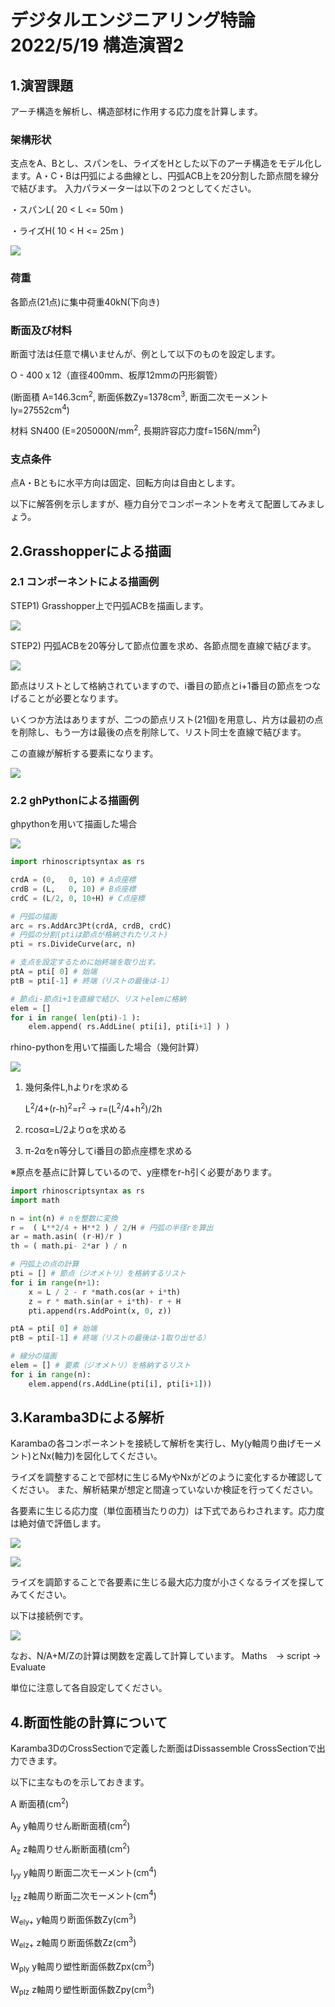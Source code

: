 # デジタルエンジニアリング特論2022/5/19 構造演習2

## 1.演習課題
アーチ構造を解析し、構造部材に作用する応力度を計算します。


### 架構形状
支点をA、Bとし、スパンをL、ライズをHとした以下のアーチ構造をモデル化します。A・C・Bは円弧による曲線とし、円弧ACB上を20分割した節点間を線分で結びます。
入力パラメーターは以下の２つとしてください。

・スパンL( 20 < L <= 50m ) 

・ライズH( 10 < H <= 25m ) 

![](img/2022-05-14-13-59-23.png)

### 荷重

各節点(21点)に集中荷重40kN(下向き)

### 断面及び材料

断面寸法は任意で構いませんが、例として以下のものを設定します。

O - 400 x 12（直径400mm、板厚12mmの円形鋼管）

(断面積 A=146.3cm<sup>2</sup>, 断面係数Zy=1378cm<sup>3</sup>, 断面二次モーメントIy=27552cm<sup>4</sup>)

材料 SN400
(E=205000N/mm<sup>2</sup>, 長期許容応力度f=156N/mm<sup>2</sup>)

### 支点条件

点A・Bともに水平方向は固定、回転方向は自由とします。

以下に解答例を示しますが、極力自分でコンポーネントを考えて配置してみましょう。

## 2.Grasshopperによる描画

### 2.1 コンポーネントによる描画例

STEP1) Grasshopper上で円弧ACBを描画します。

![](img/2022-04-30-00-51-39.png)

STEP2) 円弧ACBを20等分して節点位置を求め、各節点間を直線で結びます。

![](img/2022-04-30-01-00-36.png)

節点はリストとして格納されていますので、i番目の節点とi+1番目の節点をつなげることが必要となります。

いくつか方法はありますが、二つの節点リスト(21個)を用意し、片方は最初の点を削除し、もう一方は最後の点を削除して、リスト同士を直線で結びます。

この直線が解析する要素になります。

![](img/2022-05-14-15-03-29.png)



### 2.2 ghPythonによる描画例

ghpythonを用いて描画した場合

![](img/2022-05-14-15-19-38.png)

```python
import rhinoscriptsyntax as rs

crdA = (0,   0, 10) # A点座標
crdB = (L,   0, 10) # B点座標
crdC = (L/2, 0, 10+H) # C点座標

# 円弧の描画
arc = rs.AddArc3Pt(crdA, crdB, crdC) 
# 円弧の分割(ptiは節点が格納されたリスト)
pti = rs.DivideCurve(arc, n) 

# 支点を設定するために始終端を取り出す。
ptA = pti[ 0] # 始端
ptB = pti[-1] # 終端（リストの最後は-1）

# 節点i-節点i+1を直線で結び、リストelemに格納
elem = []
for i in range( len(pti)-1 ):
    elem.append( rs.AddLine( pti[i], pti[i+1] ) )
```

rhino-pythonを用いて描画した場合（幾何計算）

![](img/2022-05-14-17-05-47.png)

1. 幾何条件L,hよりrを求める
   
   L<sup>2</sup>/4+(r-h)<sup>2</sup>=r<sup>2</sup> → r=(L<sup>2</sup>/4+h<sup>2</sup>)/2h

2. rcosα=L/2よりαを求める
   
3. π-2αをn等分してi番目の節点座標を求める

※原点を基点に計算しているので、y座標をr-h引く必要があります。

```python
import rhinoscriptsyntax as rs
import math

n = int(n) # nを整数に変換
r =  ( L**2/4 + H**2 ) / 2/H # 円弧の半径rを算出
ar = math.asin( (r-H)/r ) 
th = ( math.pi- 2*ar ) / n

# 円弧上の点の計算
pti = [] # 節点（ジオメトリ）を格納するリスト
for i in range(n+1):
    x = L / 2 - r *math.cos(ar + i*th) 
    z = r * math.sin(ar + i*th)- r + H
    pti.append(rs.AddPoint(x, 0, z))

ptA = pti[ 0] # 始端
ptB = pti[-1] # 終端（リストの最後は-1取り出せる）

# 線分の描画
elem = [] # 要素（ジオメトリ）を格納するリスト 
for i in range(n):
    elem.append(rs.AddLine(pti[i], pti[i+1]))
```

## 3.Karamba3Dによる解析
Karambaの各コンポーネントを接続して解析を実行し、My(y軸周り曲げモーメント)とNx(軸力)を図化してください。

ライズを調整することで部材に生じるMyやNxがどのように変化するか確認してください。
また、解析結果が想定と間違っていないか検証を行ってください。


各要素に生じる応力度（単位面積当たりの力）は下式であらわされます。応力度は絶対値で評価します。

<img src="https://latex.codecogs.com/svg.image?\sigma&space;=&space;\frac{N}{A}&plus;\frac{M}{Z}">

![](img/2022-05-19-01-48-30.png)

ライズを調節することで各要素に生じる最大応力度が小さくなるライズを探してみてください。

以下は接続例です。

![](img/2022-05-14-14-21-51.png)

なお、N/A+M/Zの計算は関数を定義して計算しています。
Maths　-> script -> Evaluate

単位に注意して各自設定してください。

## 4.断面性能の計算について

Karamba3DのCrossSectionで定義した断面はDissassemble CrossSectionで出力できます。

以下に主なものを示しておきます。

A 断面積(cm<sup>2</sup>)

A<sub>y</sub> y軸周りせん断断面積(cm<sup>2</sup>)

A<sub>z</sub> z軸周りせん断断面積(cm<sup>2</sup>)

I<sub>yy</sub> y軸周り断面二次モーメント(cm<sup>4</sup>)

I<sub>zz</sub> z軸周り断面二次モーメント(cm<sup>4</sup>)

W<sub>ely+</sub> y軸周り断面係数Zy(cm<sup>3</sup>)

W<sub>elz+</sub> z軸周り断面係数Zz(cm<sup>3</sup>)

W<sub>ply</sub> y軸周り塑性断面係数Zpx(cm<sup>3</sup>)

W<sub>plz</sub> z軸周り塑性断面係数Zpy(cm<sup>3</sup>)


